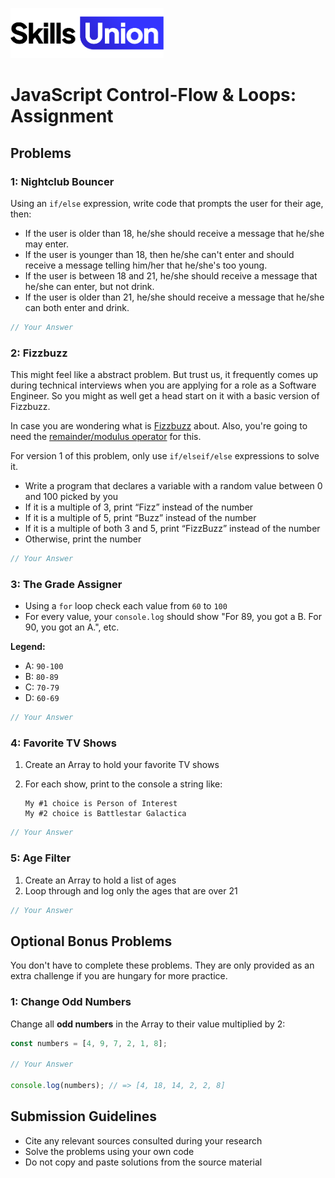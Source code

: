 [<img src="assets/images/su-logo.png" alt="Skills Union Logo" height="80px" />](https://www.skillsunion.com/)

# JavaScript Control-Flow & Loops: Assignment

## Problems

### 1: Nightclub Bouncer

Using an `if/else` expression, write code that prompts the user for their age, then:

- If the user is older than 18, he/she should receive a message that he/she may enter.
- If the user is younger than 18, then he/she can't enter and should receive a message telling him/her that he/she's too young.
- If the user is between 18 and 21, he/she should receive a message that he/she can enter, but not drink.
- If the user is older than 21, he/she should receive a message that he/she can both enter and drink.

```js
// Your Answer
```

### 2: Fizzbuzz

This might feel like a abstract problem. But trust us, it frequently comes up during technical interviews when you are applying for a role as a Software Engineer. So you might as well get a head start on it with a basic version of Fizzbuzz.

In case you are wondering what is [Fizzbuzz](https://en.wikipedia.org/wiki/Fizz_buzz) about. Also, you're going to need the [remainder/modulus operator​](https://javascript.info/operators#remainder) for this.

For version 1 of this problem, only use `if/elseif/else` expressions to solve it.

- Write a program that declares a variable with a random value between 0 and 100 picked by you
- If it is a multiple of 3, print “Fizz” instead of the number
- If it is a multiple of 5, print “Buzz” instead of the number
- If it is a multiple of both 3 and 5, print “FizzBuzz” instead of the number
- Otherwise, print the number

```js
// Your Answer
```

### 3: The Grade Assigner

- Using a `for` loop check each value from `60` to `100`
- For every value, your `console.log` should show "For 89, you got a B. For 90, you got an A.", etc.

**Legend:**

- A: `90-100`
- B: `80-89`
- C: `70-79`
- D: `60-69`

```js
// Your Answer
```

### 4: Favorite TV Shows

1. Create an Array to hold your favorite TV shows
1. For each show, print to the console a string like:

   ```
   My #1 choice is Person of Interest
   My #2 choice is Battlestar Galactica
   ```

```js
// Your Answer
```

### 5: Age Filter

1. Create an Array to hold a list of ages
1. Loop through and log only the ages that are over 21

```js
// Your Answer
```

## Optional Bonus Problems

You don't have to complete these problems. They are only provided as an extra challenge if you are hungary for more practice.

### 1: Change Odd Numbers

Change all **odd numbers** in the Array to their value multiplied by 2:

```js
const numbers = [4, 9, 7, 2, 1, 8];

// Your Answer

console.log(numbers); // => [4, 18, 14, 2, 2, 8]
```

## Submission Guidelines

- Cite any relevant sources consulted during your research
- Solve the problems using your own code
- Do not copy and paste solutions from the source material